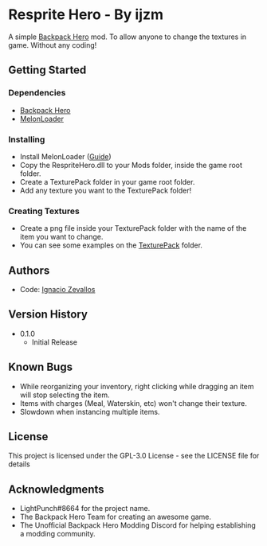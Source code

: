# Resprite Hero - By ijzm

A simple [Backpack Hero](https://store.steampowered.com/app/1970580/Backpack_Hero/) mod. To allow anyone to change the textures in game. Without any coding!

## Getting Started

### Dependencies

* [Backpack Hero](https://store.steampowered.com/app/1970580/Backpack_Hero/)
* [MelonLoader](https://github.com/LavaGang/MelonLoader)

### Installing

* Install MelonLoader ([Guide](https://melonwiki.xyz))
* Copy the RespriteHero.dll to your Mods folder, inside the game root folder.
* Create a TexturePack folder in your game root folder.
* Add any texture you want to the TexturePack folder!

### Creating Textures

* Create a png file inside your TexturePack folder with the name of the item you want to change.
* You can see some examples on the [TexturePack](/TexturePack) folder.

## Authors

* Code: [Ignacio Zevallos](https://IgnacioZevallos.com/)

## Version History

* 0.1.0
    * Initial Release

## Known Bugs

* While reorganizing your inventory, right clicking while dragging an item will stop selecting the item.
* Items with charges (Meal, Waterskin, etc) won't change their texture.
* Slowdown when instancing multiple items.

## License

This project is licensed under the GPL-3.0 License - see the LICENSE file for details

## Acknowledgments

* LightPunch#8664 for the project name.
* The Backpack Hero Team for creating an awesome game.
* The Unofficial Backpack Hero Modding Discord for helping establishing a modding community.

